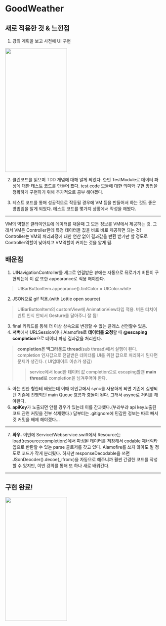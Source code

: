 # GoodWeather

## 새로 적용한 것 & 느낀점
1. 강의 계획을 보고 사전에 UI 구현
<img src="https://user-images.githubusercontent.com/96910404/189283949-1d05439d-6bfc-4015-97fc-4f000b1787ec.gif"  width="200" height="400"/>

2. 클린코드를 읽으며 TDD 개념에 대해 알게 되었다. 한번 TestModule로 데이터 파싱에 대한 테스트 코드를 만들어 봤다. test code 모듈에 대한 의미와 구현 방법을 정확하게 구현하기 위해 추가적으로 공부 해야겠다.

3. 테스트 코드를 통해 성공적으로 작동될 경우에 VM 등을 만들어서 하는 것도 좋은 방법임을 알게 되었다. 테스트 코드를 몇가지 상황에서 작성을 해봤다.

---

 VM의 역할은 클라이언트에 데이터를 채울때 그 모든 정보를 VM에서 제공하는 것. 그래서 VM은 Controller한테 특정 데이터들 값을 바로 바로 제공하면 되는 것! Controller는 VM의 처리과정에 대한 연산 없이 결과값을 반환 받기만 할 정도로 Controller역할이 낮아지고 VM역할이 커지는 것을 알게 됨.


## 배운점
1. UINavigationController를 세그로 연결받은 뷰에는 자동으로 뒤로가기 버튼이 구현되는데 이 값 또한 appearance로 적용 해야한다.

> UIBarButtonItem.appearance().tintColor = UIColor.white

2. JSON으로 gif 적용.(with Lottie open source)
> UIBarButtonItem의 customView에 AnimationView타입 적용. 버튼 터치이벤트 인식 안되서 Gesture를 달아주니 잘 됨!

3. final 키워드를 통해 더 이상 상속으로 변경할 수 없는 클래스 선언할수 있음.
4. **서버**에서 URLSession이나 Alamofire로 **데이터를 요청**할 때 **@escaping completion**으로 데이터 파싱 결과값을 처리한다.
> **completion은 백그라운드 thread**(sub thread)에서 실행이 된다. completion 인자값으로 전달받은 데이터를 UI를 위한 값으로 처리하게 된다면 문제가 생긴다. ( UI업데이트 이슈가 생김)
> > service에서 load한 데이터 값 completion으로 escaping할땐 **main thread**로 completion을 넘겨주어야 한다.
5. 아는 친한 형한테 배웠는데 이때 메인큐에서 sync를 사용하게 되면 기존에 실행되던 기존에 진행되던 main Queue 흐름과 충돌이 된다. 그래서 async로 처리를 해야한다.
6. **apiKey**가 노출되면 안될 경우가 있는데 이를 간과했다.(부랴부랴 api key노출된 코드 관련 커밋을 전부 삭제했다.) 담부터는 .gitignore에 민감한 정보는 따로 빼서 깃 커밋을 배제 해야겠다...

---

7. **와우.** 이번에 Service/Webservice.swift에서 Resource는 load<T>(resource:completion:)에서 파싱된 데이터를 저장해서 codable 제너릭타입으로 반환할 수 있는 parse 클로저를 갖고 있다. Alamofire를 쓰지 않아도 될 정도로 코드가 작게 분리됬다. 하지만 responseDecodable을 쓰면 JSonDeocder().decoe(_:from:)을 자동으로 해주니까 훨씬 간결한 코드를 작성할 수 있지만, 이번 강의를 통해 또 하나 새로 배워간다.

---

## 구현 완료!

<img src="https://user-images.githubusercontent.com/96910404/189528644-f9f097fa-13c4-44e3-8025-0a32e4cd2da9.gif"  width="200" height="400"/>
